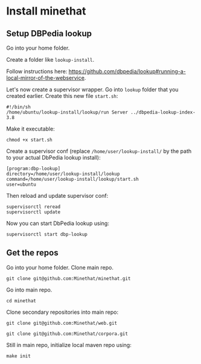 Install minethat
================

## Setup DBPedia lookup

Go into your home folder.

Create a folder like `lookup-install`.

Follow instructions here: https://github.com/dbpedia/lookup#running-a-local-mirror-of-the-webservice.

Let's now create a supervisor wrapper. Go into `lookup` folder that you created earlier. Create this new file `start.sh`:

```
#!/bin/sh
/home/ubuntu/lookup-install/lookup/run Server ../dbpedia-lookup-index-3.8
```

Make it executable:

`chmod +x start.sh`

Create a supervisor conf (replace `/home/user/lookup-install/` by the path to your actual DbPedia lookup install):

```
[program:dbp-lookup]
directory=/home/user/lookup-install/lookup
command=/home/user/lookup-install/lookup/start.sh
user=ubuntu
```

Then reload and update supervisor conf:

```
supervisorctl reread
supervisorctl update
```

Now you can start DbPedia lookup using:

`supervisorctl start dbp-lookup`

## Get the repos

Go into your home folder. Clone main repo.

`git clone git@github.com:Minethat/minethat.git`

Go into main repo.

`cd minethat`

Clone secondary repositories into main repo:

`git clone git@github.com:Minethat/web.git`

`git clone git@github.com:Minethat/corpora.git`

Still in main repo, initialize local maven repo using:

`make init`

